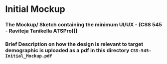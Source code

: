 # Initial Mockup

### The Mockup/ Sketch containing the minimum UI/UX - (CSS 545 - Raviteja Tanikella ATSPro)[]
### Brief Description on how the design is relevant to target demographic is uploaded as a pdf in this directory `CSS-545-Initial_Mockup.pdf`
